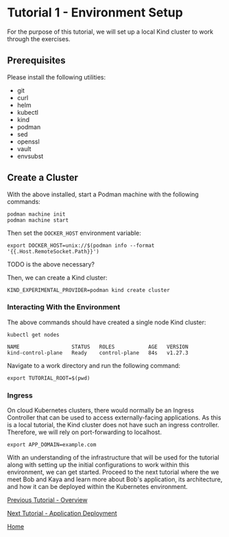 # Tutorial 1 - Environment Setup

For the purpose of this tutorial, we will set up a local Kind cluster to work through the exercises. 

## Prerequisites

Please install the following utilities:
- git
- curl
- helm
- kubectl
- kind
- podman
- sed
- openssl
- vault
- envsubst

## Create a Cluster

With the above installed, start a Podman machine with the following commands:

```shell
podman machine init
podman machine start
```

Then set the `DOCKER_HOST` environment variable:

```shell
export DOCKER_HOST=unix://$(podman info --format '{{.Host.RemoteSocket.Path}}')
```
TODO is the above necessary?

Then, we can create a Kind cluster:

```shell
KIND_EXPERIMENTAL_PROVIDER=podman kind create cluster
```

### Interacting With the Environment

The above commands should have created a single node Kind cluster:

```shell
kubectl get nodes
```

```shell
NAME                 STATUS   ROLES           AGE   VERSION
kind-control-plane   Ready    control-plane   84s   v1.27.3
```

Navigate to a work directory and run the following command:

```shell
export TUTORIAL_ROOT=$(pwd)
```

### Ingress

On cloud Kubernetes clusters, there would normally be an Ingress Controller that can be used to access externally-facing applications. As this is a local tutorial, the Kind cluster does not have such an ingress controller. Therefore, we will rely on port-forwarding to localhost. 

```shell
export APP_DOMAIN=example.com
```

With an understanding of the infrastructure that will be used for the tutorial along with setting up the initial configurations to work within this environment, we can get started. Proceed to the next tutorial where the we meet Bob and Kaya and learn more about Bob's application, its architecture, and how it can be deployed within the Kubernetes environment.

[Previous Tutorial - Overview](tutorial0.md)

[Next Tutorial - Application Deployment](tutorial2.md)

[Home](../README.md)
